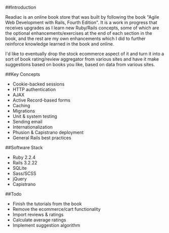 ##Introduction

Readiac is an online book store that was built by following the book "Agile Web Development with Rails, Fourth Edition". It is a work in progress that receives upgrades as I learn new Ruby/Rails concepts, some of which are the optional enhancements/exercises at the end of each section in the book, and the rest are my own enhancements which I did to further reinforce knowledge learned in the book and online.

I'd like to eventually drop the stock ecommerce aspect of it and turn it into a sort of book rating/review aggregator from various sites and have it make suggestions based on books you like, based on data from various sites.

##Key Concepts
* Cookie-backed sessions
* HTTP authentication
* AJAX
* Active Record-based forms
* Caching
* Migrations
* Unit & system testing
* Sending email
* Internationalization
* Phusion & Capistrano deployment
* General Rails best practices

##Software Stack
* Ruby 2.2.4
* Rails 3.2.22
* SQLite
* Sass/SCSS
* jQuery
* Capistrano

##Todo
* Finish the tutorials from the book
* Remove the ecommerce/cart functionality
* Import reviews & ratings
* Calculate average ratings
* Implement suggestion algorithm
